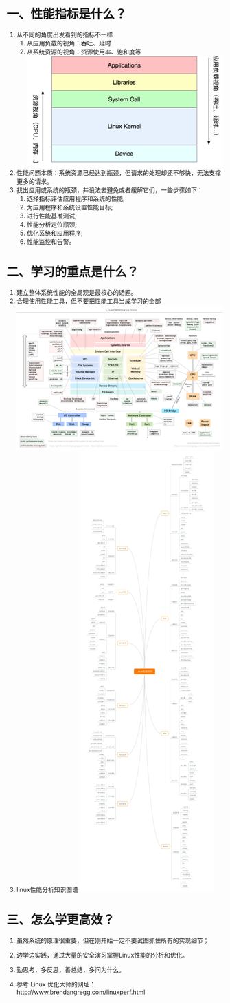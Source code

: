 # 一、性能指标是什么？
1. 从不同的角度出发看到的指标不一样
   1. 从应用负载的视角：吞吐、延时
   2. 从系统资源的视角：资源使用率、饱和度等
   ![001.性能指标.png](../img/001.性能指标.png)
2. 性能问题本质：系统资源已经达到瓶颈，但请求的处理却还不够快，无法支撑更多的请求。
3. 找出应用或系统的瓶颈，并设法去避免或者缓解它们，一些步骤如下：
   1. 选择指标评估应用程序和系统的性能;
   2. 为应用程序和系统设置性能目标;
   3. 进行性能基准测试;
   4. 性能分析定位瓶颈;
   5. 优化系统和应用程序;
   6. 性能监控和告警。

# 二、学习的重点是什么？
1. 建立整体系统性能的全局观是最核心的话题。
2. 合理使用性能工具，但不要把性能工具当成学习的全部
![002.Linux性能工具图谱.png](../img/002.Linux性能工具图谱.png)
3. linux性能分析知识图谱
  ![003.性能分析图谱.png](../img/003.性能分析图谱.png)

# 三、怎么学更高效？
1. 虽然系统的原理很重要，但在刚开始一定不要试图抓住所有的实现细节；

2. 边学边实践，通过大量的安全演习掌握Linux性能的分析和优化。

3. 勤思考，多反思，善总结，多问为什么。

4. 参考 Linux 优化大师的网址：http://www.brendangregg.com/linuxperf.html

   